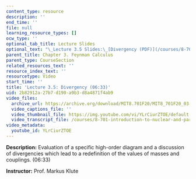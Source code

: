 ```yaml
---
content_type: resource
description: ''
end_time: ''
file: null
learning_resource_types: []
ocw_type: ''
optional_tab_title: Lecture Slides
optional_text: "\_Lecture 3.5 Slides:\_[Divergency (PDF)](/courses/8-701-introduction-to-nuclear-and-particle-physics-fall-2020/resources/mit8_701f20_lec3-5)"
parent_title: Chapter 3. Feynman Calculus
parent_type: CourseSection
related_resources_text: ''
resource_index_text: ''
resourcetype: Video
start_time: ''
title: 'Lecture 3.5: Divergency (06:33)'
uid: 2b82912a-27b7-d190-a9b3-d8a4871f4ab9
video_files:
  archive_url: https://archive.org/download/MIT8.701F20/MIT8_701F20_03-05_Divergency_300k.mp4
  video_captions_file: ''
  video_thumbnail_file: https://img.youtube.com/vi/YLrCiurZTOE/default.jpg
  video_transcript_file: /courses/8-701-introduction-to-nuclear-and-particle-physics-fall-2020/1b355850ee729a39c6e07ce51405f84d_YLrCiurZTOE.pdf
video_metadata:
  youtube_id: YLrCiurZTOE
---
```


**Description:** Evaluation of a specific high-order diagram and a discussion of divergencies which lead to a redefinition of the values of masses and couplings. (06:33)

**Instructor:** Prof. Markus Klute



